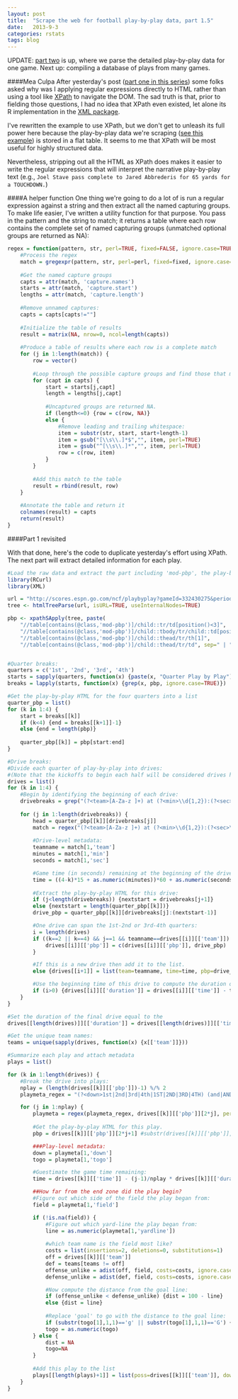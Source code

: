 ```yaml
---
layout: post
title:  "Scrape the web for football play-by-play data, part 1.5"
date:   2013-9-3
categories: rstats
tags: blog
---
```


UPDATE: [part two](http://somesquares.org/blog/2013/9/scrape-web-football-play-play-data-part-2) is up, where we parse the detailed play-by-play data for one game. Next up: compiling a database of plays from many games.

####Mea Culpa
After yesterday's post ([part one in this series](http://somesquares.org/blog/2013/9/parse-web-football-play-play-data-part-1)) some folks asked why was I applying regular expressions directly to HTML rather than using a tool like [XPath](http://www.w3schools.com/xpath/xpath_intro.asp) to navigate the DOM. The sad truth is that, prior to fielding those questions, I had no idea that XPath even existed, let alone its R implementation in the [XML package](http://cran.r-project.org/web/packages/XML/XML.pdf).

I've rewritten the example to use XPath, but we don't get to unleash its full power here because the play-by-play data we're scraping ([see this example](http://scores.espn.go.com/ncf/playbyplay?gameId=332430275&period=0)) is stored in a flat table. It seems to me that XPath will be most useful for highly structured data.

Nevertheless, stripping out all the HTML as XPath does makes it easier to write the regular expressions that will interpret the narrative play-by-play text (e.g., `Joel Stave pass complete to Jared Abbrederis for 65 yards for a TOUCHDOWN.`)

####A helper function
One thing we're going to do a lot of is run a regular expression against a string and then extract all the named capturing groups. To make life easier, I've written a utility function for that purpose. You pass in the pattern and the string to match; it returns a table where each row contains the complete set of named capturing groups (unmatched optional groups are returned as NA):

```r
regex = function(pattern, str, perl=TRUE, fixed=FALSE, ignore.case=TRUE) {
    #Process the regex
    match = gregexpr(pattern, str, perl=perl, fixed=fixed, ignore.case=ignore.case)[[1]]
    
    #Get the named capture groups
    capts = attr(match, 'capture.names')
    starts = attr(match, 'capture.start')
    lengths = attr(match, 'capture.length')
    
    #Remove unnamed captures:
    capts = capts[capts!=""]
    
    #Initialize the table of results
    result = matrix(NA, nrow=0, ncol=length(capts))
    
    #Produce a table of results where each row is a complete match
    for (j in 1:length(match)) {
        row = vector()
        
        #Loop through the possible capture groups and find those that matched.
        for (capt in capts) {
            start = starts[j,capt]
            length = lengths[j,capt]
            
            #Uncaptured groups are returned NA.
            if (length<=0) {row = c(row, NA)}
            else {
                #Remove leading and trailing whitespace:
                item = substr(str, start, start+length-1)
                item = gsub("[\\s\\.]*$","", item, perl=TRUE)
                item = gsub("^[\\s\\.]*","", item, perl=TRUE)
                row = c(row, item)
            }
        }
        
        #Add this match to the table
        result = rbind(result, row)
    }
    
    #Annotate the table and return it
    colnames(result) = capts
    return(result)
}
```

####Part 1 revisited

With that done, here's the code to duplicate yesterday's effort using XPath. The next part will extract detailed information for each play.

```r
#Load the raw data and extract the part including 'mod-pbp', the play-by-play module.
library(RCurl)
library(XML)

url = "http://scores.espn.go.com/ncf/playbyplay?gameId=332430275&period=0"
tree <- htmlTreeParse(url, isURL=TRUE, useInternalNodes=TRUE)

pbp <- xpathSApply(tree, paste(
    "//table[contains(@class,'mod-pbp')]/child::tr/td[position()<3]",
    "//table[contains(@class,'mod-pbp')]/child::tbody/tr/child::td[position()<3]",
    "//table[contains(@class,'mod-pbp')]/child::thead/tr/th[1]",
    "//table[contains(@class,'mod-pbp')]/child::thead/tr/td", sep=" | "), xmlValue) 


#Quarter breaks:
quarters = c('1st', '2nd', '3rd', '4th')
starts = sapply(quarters, function(x) {paste(x, "Quarter Play by Play")})
breaks = lapply(starts, function(x) {grep(x, pbp, ignore.case=TRUE)})

#Get the play-by-play HTML for the four quarters into a list
quarter_pbp = list()
for (k in 1:4) {
    start = breaks[[k]]
    if (k<4) {end = breaks[[k+1]]-1}
    else {end = length(pbp)}
    
    quarter_pbp[[k]] = pbp[start:end]
}

#Drive breaks:
#Divide each quarter of play-by-play into drives:
#(Note that the kickoffs to begin each half will be considered drives here.)
drives = list()
for (k in 1:4) {
    #Begin by identifying the beginning of each drive:
    drivebreaks = grep("(?<team>[A-Za-z ]+) at (?<min>\\d{1,2}):(?<sec>\\d\\d)", quarter_pbp[[k]], perl=TRUE, fixed=FALSE, ignore.case=TRUE)
    
    for (j in 1:length(drivebreaks)) {
        head = quarter_pbp[[k]][drivebreaks[j]] 
        match = regex("(?<team>[A-Za-z ]+) at (?<min>\\d{1,2}):(?<sec>\\d\\d)", head) 
        
        #Drive-level metadata:
        teamname = match[1,'team']
        minutes = match[1,'min']
        seconds = match[1,'sec']

        #Game time (in seconds) remaining at the beginning of the drive:
        time = ((4-k)*15 + as.numeric(minutes))*60 + as.numeric(seconds)
        
        #Extract the play-by-play HTML for this drive:
        if (j<length(drivebreaks)) {nextstart = drivebreaks[j+1]}
        else {nextstart = length(quarter_pbp[[k]])}
        drive_pbp = quarter_pbp[[k]][drivebreaks[j]:(nextstart-1)]

        #One drive can span the 1st-2nd or 3rd-4th quarters:
        i = length(drives)
        if ((k==2 || k==4) && j==1 && teamname==drives[[i]][['team']]) {
            drives[[i]][['pbp']] = c(drives[[i]][['pbp']], drive_pbp)
        }

        #If this is a new drive then add it to the list.
        else {drives[[i+1]] = list(team=teamname, time=time, pbp=drive_pbp)}        

        #Use the beginning time of this drive to compute the duration of the previous drive:
        if (i>0) {drives[[i]][['duration']] = drives[[i]][['time']] - time}
    }
}

#Set the duration of the final drive equal to the 
drives[[length(drives)]][['duration']] = drives[[length(drives)]][['time']]

#Get the unique team names:
teams = unique(sapply(drives, function(x) {x[['team']]}))

#Summarize each play and attach metadata
plays = list()

for (k in 1:length(drives)) {
    #Break the drive into plays:
    nplay = (length(drives[[k]][['pbp']])-1) %/% 2
    playmeta_regex = "(?<down>1st|2nd|3rd|4th|1ST|2ND|3RD|4TH) (and|AND) (?<togo>\\d{1,2}|goal|Goal|GOAL) at (?<field>[A-Za-z]{3,4}) (?<yardline>\\d{1,2})" 

    for (j in 1:nplay) {
        playmeta = regex(playmeta_regex, drives[[k]][['pbp']][2*j], perl=TRUE, fixed=FALSE, ignore.case=TRUE)
    
        #Get the play-by-play HTML for this play.
        pbp = drives[[k]][['pbp']][2*j+1] #substr(drives[[k]][['pbp']], playbreaks[['raw']][j], end)

        ###Play-level metadata:
        down = playmeta[1,'down']
        togo = playmeta[1,'togo']

        #Guestimate the game time remaining:
        time = drives[[k]][['time']] - (j-1)/nplay * drives[[k]][['duration']]

        ##How far from the end zone did the play begin?
        #Figure out which side of the field the play began from:
        field = playmeta[1,'field']

        if (!is.na(field)) {
            #Figure out which yard-line the play began from:
            line = as.numeric(playmeta[1,'yardline'])
    
            #which team name is the field most like?
            costs = list(insertions=2, deletions=0, substitutions=1)
            off = drives[[k]][['team']]
            def = teams[teams != off]
            offense_unlike = adist(off, field, costs=costs, ignore.case=TRUE)
            defense_unlike = adist(def, field, costs=costs, ignore.case=TRUE)

            #Now compute the distance from the goal line:
            if (offense_unlike < defense_unlike) {dist = 100 - line}
            else {dist = line}
        
            #Replace 'goal' to go with the distance to the goal line:
            if (substr(togo[1],1,1)=='g' || substr(togo[1],1,1)=='G') {togo = dist}
            togo = as.numeric(togo)
        } else {
            dist = NA
            togo=NA
        }        
        
        #Add this play to the list
        plays[[length(plays)+1]] = list(poss=drives[[k]][['team']], down=down, togo=togo, time=time, dist=dist, pbp=pbp)
    }
}
```